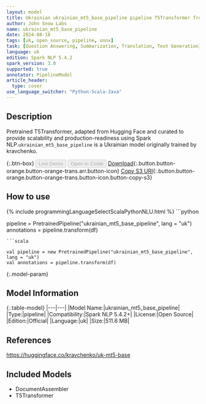 ```yaml
---
layout: model
title: Ukrainian ukrainian_mt5_base_pipeline pipeline T5Transformer from kravchenko
author: John Snow Labs
name: ukrainian_mt5_base_pipeline
date: 2024-08-18
tags: [uk, open_source, pipeline, onnx]
task: [Question Answering, Summarization, Translation, Text Generation]
language: uk
edition: Spark NLP 5.4.2
spark_version: 3.0
supported: true
annotator: PipelineModel
article_header:
  type: cover
use_language_switcher: "Python-Scala-Java"
---
```


## Description

Pretrained T5Transformer, adapted from Hugging Face and curated to provide scalability and production-readiness using Spark NLP.`ukrainian_mt5_base_pipeline` is a Ukrainian model originally trained by kravchenko.

{:.btn-box}
<button class="button button-orange" disabled>Live Demo</button>
<button class="button button-orange" disabled>Open in Colab</button>
[Download](https://s3.amazonaws.com/auxdata.johnsnowlabs.com/public/models/ukrainian_mt5_base_pipeline_uk_5.4.2_3.0_1724021631622.zip){:.button.button-orange.button-orange-trans.arr.button-icon}
[Copy S3 URI](s3://auxdata.johnsnowlabs.com/public/models/ukrainian_mt5_base_pipeline_uk_5.4.2_3.0_1724021631622.zip){:.button.button-orange.button-orange-trans.button-icon.button-copy-s3}

## How to use



<div class="tabs-box" markdown="1">
{% include programmingLanguageSelectScalaPythonNLU.html %}
```python

pipeline = PretrainedPipeline("ukrainian_mt5_base_pipeline", lang = "uk")
annotations =  pipeline.transform(df)   

```
```scala

val pipeline = new PretrainedPipeline("ukrainian_mt5_base_pipeline", lang = "uk")
val annotations = pipeline.transform(df)

```
</div>

{:.model-param}
## Model Information

{:.table-model}
|---|---|
|Model Name:|ukrainian_mt5_base_pipeline|
|Type:|pipeline|
|Compatibility:|Spark NLP 5.4.2+|
|License:|Open Source|
|Edition:|Official|
|Language:|uk|
|Size:|511.6 MB|

## References

https://huggingface.co/kravchenko/uk-mt5-base

## Included Models

- DocumentAssembler
- T5Transformer
